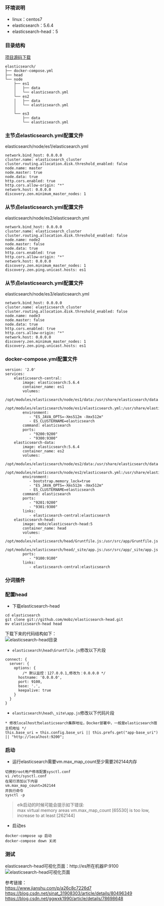 ### 环境说明
- linux：centos7
- elasticsearch：5.6.4
- elasticsearch-head：5

### 目录结构
[项目源码下载](https://github.com/qijian0503/docker-elasticsearch)
```
elasticsearch/
├── docker-compose.yml
├── head
└── node
    ├── es1
    │   ├── data
    │   └── elasticsearch.yml
    └── es2
    │   ├── data
    │   └── elasticsearch.yml
	│	
	└── es3
        ├── data
        └── elasticsearch.yml

```

### 主节点elasticsearch.yml配置文件
elasticsearch/node/es1/elasticsearch.yml

```
network.bind_host: 0.0.0.0
cluster.name: elasticsearch_cluster
cluster.routing.allocation.disk.threshold_enabled: false
node.name: master
node.master: true
node.data: true
http.cors.enabled: true
http.cors.allow-origin: "*"
network.host: 0.0.0.0
discovery.zen.minimum_master_nodes: 1
```

### 从节点elasticsearch.yml配置文件
elasticsearch/node/es2/elasticsearch.yml

```
network.bind_host: 0.0.0.0
cluster.name: elasticsearch_cluster
cluster.routing.allocation.disk.threshold_enabled: false
node.name: node2
node.master: false
node.data: true
http.cors.enabled: true
http.cors.allow-origin: "*"
network.host: 0.0.0.0
discovery.zen.minimum_master_nodes: 1
discovery.zen.ping.unicast.hosts: es1
```

### 从节点elasticsearch.yml配置文件
elasticsearch/node/es3/elasticsearch.yml

```
network.bind_host: 0.0.0.0
cluster.name: elasticsearch_cluster
cluster.routing.allocation.disk.threshold_enabled: false
node.name: node3
node.master: false
node.data: true
http.cors.enabled: true
http.cors.allow-origin: "*"
network.host: 0.0.0.0
discovery.zen.minimum_master_nodes: 1
discovery.zen.ping.unicast.hosts: es1
```

### docker-compose.yml配置文件

```
version: '2.0'
services:
    elasticsearch-central:
        image: elasticsearch:5.6.4
        container_name: es1
        volumes:
           - /opt/modules/elasticsearch/node/es1/data:/usr/share/elasticsearch/data 
           - /opt/modules/elasticsearch/node/es1/elasticsearch.yml:/usr/share/elasticsearch/config/elasticsearch.yml
        environment:
           - "ES_JAVA_OPTS=-Xms512m -Xmx512m"
           - ES_CLUSTERNAME=elasticsearch
        command: elasticsearch
        ports:
           - "9200:9200"
           - "9300:9300"
    elasticsearch-data:
        image: elasticsearch:5.6.4
        container_name: es2
        volumes:
           - /opt/modules/elasticsearch/node/es2/data:/usr/share/elasticsearch/data
           - /opt/modules/elasticsearch/node/es2/elasticsearch.yml:/usr/share/elasticsearch/config/elasticsearch.yml
        environment:
           - bootstrap.memory_lock=true
           - "ES_JAVA_OPTS=-Xms512m -Xmx512m"
           - ES_CLUSTERNAME=elasticsearch
        command: elasticsearch
        ports:
           - "9201:9200"
           - "9301:9300"
        links:
           - elasticsearch-central:elasticsearch
    elasticsearch-head:
        image: mobz/elasticsearch-head:5
        container_name: head
        volumes:
           - /opt/modules/elasticsearch/head/Gruntfile.js:/usr/src/app/Gruntfile.js
           - /opt/modules/elasticsearch/head/_site/app.js:/usr/src/app/_site/app.js        
        ports:
           - "9100:9100"           
        links:
           - elasticsearch-central:elasticsearch
```
### 分词插件

### 配置head
- 下载elasticsearch-head
```
cd elasticsearch
git clone git://github.com/mobz/elasticsearch-head.git
mv elasticsearch-head head
```
下载下来的代码结构如下：  
![elasticsearch-head目录](https://upload-images.jianshu.io/upload_images/8760038-05ffe6d1d6353e55.png?imageMogr2/auto-orient/strip%7CimageView2/2/w/1240)

- `elasticsearch\head\Gruntfile.js`修改以下片段  
```
connect: {
  server: {
    options: {
        /* 默认监控：127.0.0.1,修改为：0.0.0.0 */
      hostname: '0.0.0.0',
      port: 9100,
      base: '.',
      keepalive: true
    }
  }
}
```
- `elasticsearch\head\_site\app.js`修改以下代码片段

```
* 修改localhost为elasticsearch集群地址，Docker部署中，一般是elasticsearch宿主机地址 */
this.base_uri = this.config.base_uri || this.prefs.get("app-base_uri") || "http://localhost:9200";
```


### 启动
- 运行elasticsearch需要vm.max_map_count至少需要262144内存  

```
切换到root用户修改配置sysctl.conf
vi /etc/sysctl.conf
在尾行添加以下内容   
vm.max_map_count=262144
并执行命令
sysctl -p
```
> elk启动的时候可能会提示如下错误:  
> max virtual memory areas vm.max_map_count [65530] is too low, increase to at least [262144]  

- 启动es
```
docker-compose up 启动
docker-compose down 关闭
```

### 测试
elasticsearch-head可视化页面：http://es所在机器IP:9100 
![elasticsearch-head可视化页面](https://upload-images.jianshu.io/upload_images/8760038-3c071a872d7965de.png?imageMogr2/auto-orient/strip%7CimageView2/2/w/1240)


参考链接：  
https://www.jianshu.com/p/a26c8c7226d7  
https://blog.csdn.net/sinat_31908303/article/details/80496349     
https://blog.csdn.net/ggwxk1990/article/details/78698648